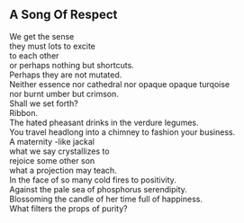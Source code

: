 A Song Of Respect
-----------------
We get the sense  
they must lots to excite  
to each other  
or perhaps nothing but shortcuts.  
Perhaps they are not mutated.  
Neither essence nor cathedral nor opaque opaque turqoise  
nor burnt umber but crimson.  
Shall we set forth?  
Ribbon.  
The hated pheasant drinks in the verdure legumes.  
You travel headlong into a chimney to fashion your business.  
A maternity -like jackal  
what we say crystallizes to  
rejoice some other son  
what a projection may teach.  
In the face of so many cold fires to positivity.  
Against the pale sea of phosphorus serendipity.  
Blossoming the candle of her time full of happiness.  
What filters the props of purity?  
